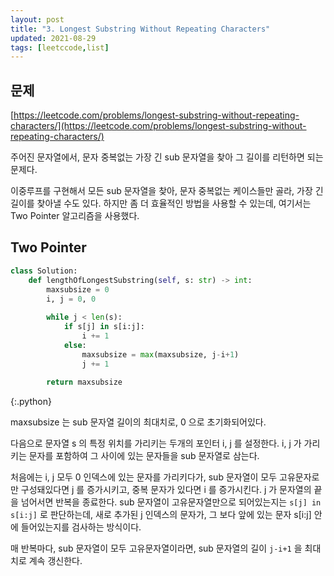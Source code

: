 ```yaml
---
layout: post
title: "3. Longest Substring Without Repeating Characters"
updated: 2021-08-29
tags: [leetccode,list]
---
```


## 문제

[https://leetcode.com/problems/longest-substring-without-repeating-characters/](https://leetcode.com/problems/longest-substring-without-repeating-characters/)

주어진 문자열에서, 문자 중복없는 가장 긴 sub 문자열을 찾아 그 길이를 리턴하면 되는 문제다.

이중루프를 구현해서 모든 sub 문자열을 찾아, 문자 중복없는 케이스들만 골라, 가장 긴 길이를 찾아낼 수도 있다. 하지만 좀 더 효율적인 방법을 사용할 수 있는데, 여기서는 Two Pointer 알고리즘을 사용했다.

## Two Pointer

```py
class Solution:
    def lengthOfLongestSubstring(self, s: str) -> int:
        maxsubsize = 0
        i, j = 0, 0
        
        while j < len(s):
            if s[j] in s[i:j]:
                i += 1
            else:
                maxsubsize = max(maxsubsize, j-i+1)
                j += 1
        
        return maxsubsize
```
{:.python}

maxsubsize 는 sub 문자열 길이의 최대치로, 0 으로 초기화되어있다.

다음으로 문자열 s 의 특정 위치를 가리키는 두개의 포인터 i, j 를 설정한다. i, j 가 가리키는 문자를 포함하여 그 사이에 있는 문자들을 sub 문자열로 삼는다.

처음에는 i, j 모두 0 인덱스에 있는 문자를 가리키다가, sub 문자열이 모두 고유문자로만 구성돼있다면 j 를 증가시키고, 중복 문자가 있다면 i 를 증가시킨다. j 가 문자열의 끝을 넘어서면 반복을 종료한다. sub 문자열이 고유문자열만으로 되어있는지는 `s[j] in s[i:j]` 로 판단하는데, 새로 추가된 j 인덱스의 문자가, 그 보다 앞에 있는 문자 s[i:j] 안에 들어있는지를 검사하는 방식이다.

매 반복마다, sub 문자열이 모두 고유문자열이라면, sub 문자열의 길이 `j-i+1` 을 최대치로 계속 갱신한다.